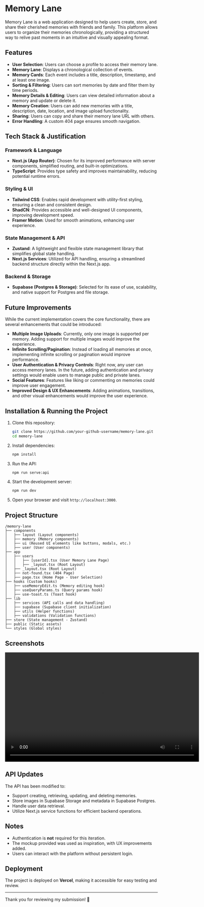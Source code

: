 # Memory Lane

Memory Lane is a web application designed to help users create, store, and share their cherished memories with friends and family. This platform allows users to organize their memories chronologically, providing a structured way to relive past moments in an intuitive and visually appealing format.

## Features

- **User Selection**: Users can choose a profile to access their memory lane.
- **Memory Lane**: Displays a chronological collection of events.
- **Memory Cards**: Each event includes a title, description, timestamp, and at least one image.
- **Sorting & Filtering**: Users can sort memories by date and filter them by time periods.
- **Memory Details & Editing**: Users can view detailed information about a memory and update or delete it.
- **Memory Creation**: Users can add new memories with a title, description, date, location, and image upload functionality.
- **Sharing**: Users can copy and share their memory lane URL with others.
- **Error Handling**: A custom 404 page ensures smooth navigation.

## Tech Stack & Justification

### **Framework & Language**

- **Next.js (App Router)**: Chosen for its improved performance with server components, simplified routing, and built-in optimizations.
- **TypeScript**: Provides type safety and improves maintainability, reducing potential runtime errors.

### **Styling & UI**

- **Tailwind CSS**: Enables rapid development with utility-first styling, ensuring a clean and consistent design.
- **ShadCN**: Provides accessible and well-designed UI components, improving development speed.
- **Framer Motion**: Used for smooth animations, enhancing user experience.

### **State Management & API**

- **Zustand**: A lightweight and flexible state management library that simplifies global state handling.
- **Next.js Services**: Utilized for API handling, ensuring a streamlined backend structure directly within the Next.js app.

### **Backend & Storage**

- **Supabase (Postgres & Storage)**: Selected for its ease of use, scalability, and native support for Postgres and file storage.

## Future Improvements

While the current implementation covers the core functionality, there are several enhancements that could be introduced:

- **Multiple Image Uploads**: Currently, only one image is supported per memory. Adding support for multiple images would improve the experience.
- **Infinite Scrolling/Pagination**: Instead of loading all memories at once, implementing infinite scrolling or pagination would improve performance.
- **User Authentication & Privacy Controls**: Right now, any user can access memory lanes. In the future, adding authentication and privacy settings would enable users to manage public and private lanes.
- **Social Features**: Features like liking or commenting on memories could improve user engagement.
- **Improved Design & UX Enhancements**: Adding animations, transitions, and other visual enhancements would improve the user experience.


## Installation & Running the Project

1. Clone this repository:

   ```sh
   git clone https://github.com/your-github-username/memory-lane.git
   cd memory-lane
   ```

2. Install dependencies:

   ```sh
   npm install
   ```

3. Run the API:

   ```sh
   npm run serve:api
   ```

4. Start the development server:

   ```sh
   npm run dev
   ```

5. Open your browser and visit `http://localhost:3000`.

## Project Structure

```
/memory-lane
├── components
│   ├── layout (Layout components)
│   ├── memory (Memory components)
│   ├── ui (Reused UI elements like buttons, modals, etc.)
│   ├── user (User components)
├── app
│   ├── users
│   │   ├── [userId].tsx (User Memory Lane Page)
│   │   ├── _layout.tsx (Root Layout)
│   ├── _layout.tsx (Root Layout)
│   ├── not-found.tsx (404 Page)
│   ├── page.tsx (Home Page - User Selection)
├── hooks (Custom hooks)
│   ├── useMemoryEdit.ts (Memory editing hook)
│   ├── useQueryParams.ts (Query params hook)
│   ├── use-toast.ts (Toast hook)
├── lib
│   ├── services (API calls and data handling)
│   ├── supabase (Supabase client initialization)
│   ├── utils (Helper functions)
│   ├── validations (Validation functions)
├── store (State management - Zustand)
├── public (Static assets)
└── styles (Global styles)
```

## Screenshots

<video width="640" height="360" controls>
  <source src="./public/screen-capture.mov" type="video/mp4">
  Your browser does not support the video tag.
</video>

## API Updates

The API has been modified to:

- Support creating, retrieving, updating, and deleting memories.
- Store images in Supabase Storage and metadata in Supabase Postgres.
- Handle user data retrieval.
- Utilize Next.js service functions for efficient backend operations.

## Notes

- Authentication is **not** required for this iteration.
- The mockup provided was used as inspiration, with UX improvements added.
- Users can interact with the platform without persistent login.

## Deployment

The project is deployed on **Vercel**, making it accessible for easy testing and review.

---

Thank you for reviewing my submission! 🚀
